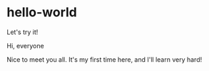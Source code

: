 # hello-world
Let's try it!

Hi, everyone

Nice to meet you all.
It's my first time here, and I'll learn very hard!
